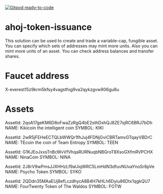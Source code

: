 [![Gitpod ready-to-code](https://img.shields.io/badge/Gitpod-ready--to--code-blue?logo=gitpod)](https://gitpod.io/#https://github.com/bayroio/ahoj-token-issuance)

# ahoj-token-issuance
This solution can be used to create and trade a variable-cap, fungible asset. You can specify which sets of addresses may mint more units. Also you can mint more units of an asset. You can check address balances and transfer shares.

# Faucet address
X-everest15z9krm5kfsy4vagstfxg9va2qykzgvw806gu8u

# Assets
AssetId: 2qoA17geKM6D8oFwaZzRgQ4bE2sthDxhQJ8ZE7sjRC6BRJ7bDh
NAME: Kikicoin the intelligent coin
SYMBOL: KIKI

AssetId: 2wR5jFEHeECTQLbWWQr1fhJuj4FDNjGviCBRTamvGTqayVBDrC
NAME: TEcoin the coin of Team Entropy
SYMBOL: TEEN

AssetId: G1KJEoJxxsTnBcWvVfVhqaRURNuqbNBGroT8XsoGXfmRVPCHX
NAME: NinaCoin
SYMBOL: NINA

AssetId: 2J8rV9wPmsJJXHHzLf9aUiqWRC5LmHdN3dfuvNUvaYnoSr8pVe
NAME: Psycho Token
SYMBOL: SYKO

AssetId: 2QDdn35MAaEUj8efLczdhycA8B4H7kHLh6Dyiu86Dtx1qgkQU7
NAME: FourTwenty Token of The Waldos
SYMBOL: FOTW
